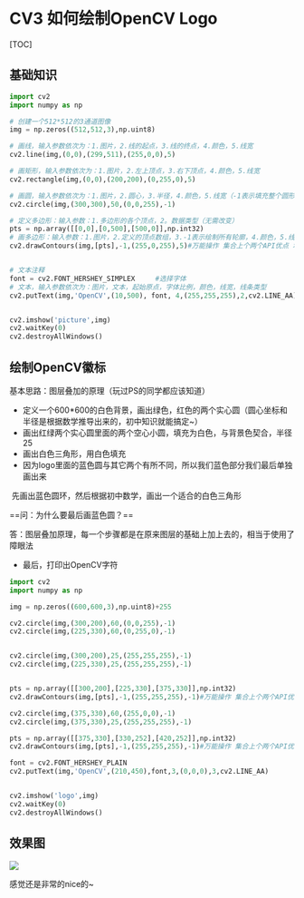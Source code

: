 # CV3 如何绘制OpenCV Logo

[TOC]



## 基础知识

```python
import cv2
import numpy as np

# 创建一个512*512的3通道图像
img = np.zeros((512,512,3),np.uint8)

# 画线，输入参数依次为：1.图片，2.线的起点，3.线的终点，4.颜色，5.线宽
cv2.line(img,(0,0),(299,511),(255,0,0),5)

# 画矩形，输入参数依次为：1.图片，2.左上顶点，3.右下顶点，4.颜色，5.线宽
cv2.rectangle(img,(0,0),(200,200),(0,255,0),5)

# 画圆，输入参数依次为：1.图片，2.圆心，3.半径，4.颜色，5.线宽（-1表示填充整个圆形）
cv2.circle(img,(300,300),50,(0,0,255),-1)

# 定义多边形：输入参数：1.多边形的各个顶点，2。数据类型（无需改变）
pts = np.array([[0,0],[0,500],[500,0]],np.int32)
# 画多边形：输入参数：1.图片，2.定义的顶点数组，3.-1表示绘制所有轮廓，4.颜色，5.线宽
cv2.drawContours(img,[pts],-1,(255,0,255),5)#万能操作 集合上个两个API优点 填充＋绘制


# 文本注释
font = cv2.FONT_HERSHEY_SIMPLEX     #选择字体
# 文本，输入参数依次为：图片，文本，起始原点，字体比例，颜色，线宽，线条类型
cv2.putText(img,'OpenCV',(10,500), font, 4,(255,255,255),2,cv2.LINE_AA)


cv2.imshow('picture',img)
cv2.waitKey(0)
cv2.destroyAllWindows()
```



## 绘制OpenCV徽标

基本思路：图层叠加的原理（玩过PS的同学都应该知道）

- 定义一个600*600的白色背景，画出绿色，红色的两个实心圆（圆心坐标和半径是根据数学推导出来的，初中知识就能搞定~）
- 画出红绿两个实心圆里面的两个空心小圆，填充为白色，与背景色契合，半径25
- 画出白色三角形，用白色填充
- 因为logo里面的蓝色圆与其它两个有所不同，所以我们蓝色部分我们最后单独画出来

​		先画出蓝色圆环，然后根据初中数学，画出一个适合的白色三角形

==问：为什么要最后画蓝色圆？==

答：图层叠加原理，每一个步骤都是在原来图层的基础上加上去的，相当于使用了障眼法

- 最后，打印出OpenCV字符



```python
import cv2
import numpy as np

img = np.zeros((600,600,3),np.uint8)+255

cv2.circle(img,(300,200),60,(0,0,255),-1)
cv2.circle(img,(225,330),60,(0,255,0),-1)


cv2.circle(img,(300,200),25,(255,255,255),-1)
cv2.circle(img,(225,330),25,(255,255,255),-1)


pts = np.array([[300,200],[225,330],[375,330]],np.int32)
cv2.drawContours(img,[pts],-1,(255,255,255),-1)#万能操作 集合上个两个API优点 填充＋绘制

cv2.circle(img,(375,330),60,(255,0,0),-1)
cv2.circle(img,(375,330),25,(255,255,255),-1)

pts = np.array([[375,330],[330,252],[420,252]],np.int32)
cv2.drawContours(img,[pts],-1,(255,255,255),-1)#万能操作 集合上个两个API优点 填充＋绘制

font = cv2.FONT_HERSHEY_PLAIN
cv2.putText(img,'OpenCV',(210,450),font,3,(0,0,0),3,cv2.LINE_AA)


cv2.imshow('logo',img)
cv2.waitKey(0)
cv2.destroyAllWindows()
```



## 效果图

![](https://s3.bmp.ovh/imgs/2022/02/8698660f874cf8b7.jpg)

感觉还是非常的nice的~